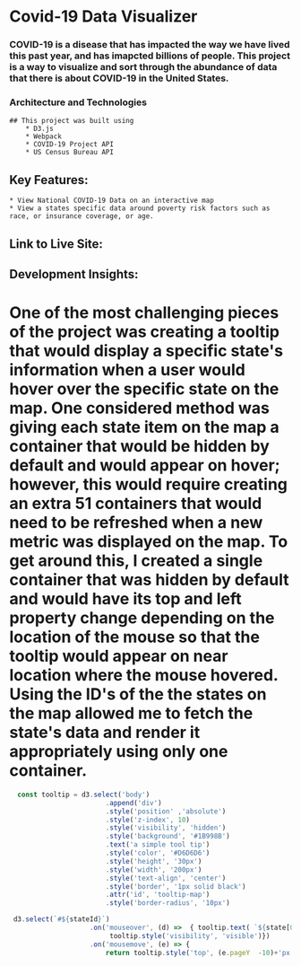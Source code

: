 # Covid-19 Data Visualizer 
### COVID-19 is a disease that has impacted the way we have lived this past year, and has imapcted billions of people. This project is a way to visualize and sort through the abundance of data that there is about COVID-19 in the United States.


### Architecture and Technologies 
    ## This project was built using 
        * D3.js 
        * Webpack 
        * COVID-19 Project API 
        * US Census Bureau API 

## Key Features: 
    * View National COVID-19 Data on an interactive map
    * View a states specific data around poverty risk factors such as race, or insurance coverage, or age.

## Link to Live Site: 

## Development Insights: 
   # One of the most challenging pieces of the project was creating a tooltip that would display a specific state's information when a user would hover over the specific state on the map. One considered method was giving each state item on the map a container that would be hidden by default and would appear on hover; however, this would require creating an extra 51 containers that would need to be refreshed when a new metric was displayed on the map. To get around this, I created a single container that was hidden by default and would have its top and left property change depending on the location of the mouse so that the tooltip would appear on near location where the mouse hovered. Using the ID's of the the states on the map allowed me to fetch the state's data and render it appropriately using only one container. 
```JavaScript
  const tooltip = d3.select('body')
                        .append('div')
                        .style('position' ,'absolute')
                        .style('z-index', 10)
                        .style('visibility', 'hidden')
                        .style('background', '#1B998B')
                        .text('a simple tool tip')
                        .style('color', '#D6D6D6')
                        .style('height', '30px')
                        .style('width', '200px')
                        .style('text-align', 'center')
                        .style('border', '1px solid black')
                        .attr('id', 'tooltip-map')
                        .style('border-radius', '10px')
```
```JavaScript
 d3.select(`#${stateId}`)
                    .on('mouseover', (d) =>  { tooltip.text( `${state[0]}:  ${state[1]} Positives` )
                         tooltip.style('visibility', 'visible')})
                    .on('mousemove', (e) => { 
                        return tooltip.style('top', (e.pageY  -10)+'px').style('left', (e.pageX+10)+'px')})
```
   #
    